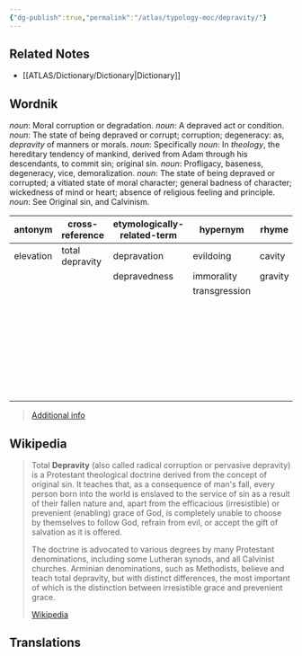 ```yaml
---
{"dg-publish":true,"permalink":"/atlas/typology-moc/depravity/"}
---
```



## Related Notes 
- [[ATLAS/Dictionary/Dictionary\|Dictionary]]


## Wordnik
*noun*: Moral corruption or degradation.
*noun*: A depraved act or condition.
*noun*: The state of being depraved or corrupt; corruption; degeneracy: as, <em>depravity</em> of manners or morals.
*noun*: Specifically
*noun*: In <em>theology</em>, the hereditary tendency of mankind, derived from Adam through his descendants, to commit sin; original sin.
*noun*: Profligacy, baseness, degeneracy, vice, demoralization.
*noun*: The state of being depraved or corrupted; a vitiated state of moral character; general badness of character; wickedness of mind or heart; absence of religious feeling and principle.
*noun*: See <er>Original sin</er>, and <er>Calvinism</er>.

| antonym |cross-reference |etymologically-related-term |hypernym |rhyme |same-context |synonym |
| --- | --- | --- | --- | --- | --- | --- |
| elevation | total depravity | depravation | evildoing | cavity | avarice | abandon |
|  |  | depravedness | immorality | gravity | barbarity | abandonment |
|  |  |  | transgression |  | baseness | abjection |
|  |  |  |  |  | corruption | abjectness |
|  |  |  |  |  | cruelty | abominableness |
|  |  |  |  |  | degradation | atrociousness |
|  |  |  |  |  | dishonesty | baseness |
|  |  |  |  |  | hypocrisy | beggarliness |
|  |  |  |  |  | immorality | contamination |
|  |  |  |  |  | impiety | contemptibility |

> [Additional info](https://www.wordnik.com/words/depravity)


## Wikipedia 
> Total **Depravity** (also called radical corruption or pervasive depravity) is a Protestant theological doctrine derived from the concept of original sin. It teaches that, as a consequence of man's fall, every person born into the world is enslaved to the service of sin as a result of their fallen nature and, apart from the efficacious (irresistible) or prevenient (enabling) grace of God, is completely unable to choose by themselves to follow God, refrain from evil, or accept the gift of salvation as it is offered.
>
> The doctrine is advocated to various degrees by many Protestant denominations, including some Lutheran synods, and all Calvinist churches. Arminian denominations, such as Methodists, believe and teach total depravity, but with distinct differences, the most important of which is the distinction between irresistible grace and prevenient grace.
>
> [Wikipedia](https://en.wikipedia.org/wiki/Total%20depravity)

## Translations 

